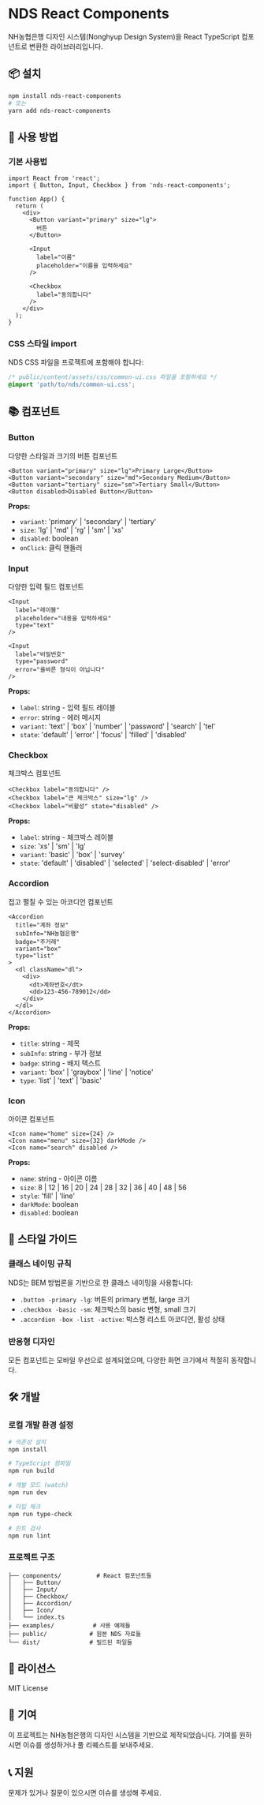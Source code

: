 # NDS React Components

NH농협은행 디자인 시스템(Nonghyup Design System)을 React TypeScript 컴포넌트로 변환한 라이브러리입니다.

## 📦 설치

```bash
npm install nds-react-components
# 또는
yarn add nds-react-components
```

## 🚀 사용 방법

### 기본 사용법

```tsx
import React from 'react';
import { Button, Input, Checkbox } from 'nds-react-components';

function App() {
  return (
    <div>
      <Button variant="primary" size="lg">
        버튼
      </Button>
      
      <Input 
        label="이름" 
        placeholder="이름을 입력하세요" 
      />
      
      <Checkbox 
        label="동의합니다" 
      />
    </div>
  );
}
```

### CSS 스타일 import

NDS CSS 파일을 프로젝트에 포함해야 합니다:

```css
/* public/content/assets/css/common-ui.css 파일을 포함하세요 */
@import 'path/to/nds/common-ui.css';
```

## 📚 컴포넌트

### Button

다양한 스타일과 크기의 버튼 컴포넌트

```tsx
<Button variant="primary" size="lg">Primary Large</Button>
<Button variant="secondary" size="md">Secondary Medium</Button>
<Button variant="tertiary" size="sm">Tertiary Small</Button>
<Button disabled>Disabled Button</Button>
```

**Props:**
- `variant`: 'primary' | 'secondary' | 'tertiary'
- `size`: 'lg' | 'md' | 'rg' | 'sm' | 'xs'
- `disabled`: boolean
- `onClick`: 클릭 핸들러

### Input

다양한 입력 필드 컴포넌트

```tsx
<Input 
  label="레이블" 
  placeholder="내용을 입력하세요"
  type="text"
/>

<Input 
  label="비밀번호" 
  type="password"
  error="올바른 형식이 아닙니다"
/>
```

**Props:**
- `label`: string - 입력 필드 레이블
- `error`: string - 에러 메시지
- `variant`: 'text' | 'box' | 'number' | 'password' | 'search' | 'tel'
- `state`: 'default' | 'error' | 'focus' | 'filled' | 'disabled'

### Checkbox

체크박스 컴포넌트

```tsx
<Checkbox label="동의합니다" />
<Checkbox label="큰 체크박스" size="lg" />
<Checkbox label="비활성" state="disabled" />
```

**Props:**
- `label`: string - 체크박스 레이블
- `size`: 'xs' | 'sm' | 'lg'
- `variant`: 'basic' | 'box' | 'survey'
- `state`: 'default' | 'disabled' | 'selected' | 'select-disabled' | 'error'

### Accordion

접고 펼칠 수 있는 아코디언 컴포넌트

```tsx
<Accordion
  title="계좌 정보"
  subInfo="NH농협은행"
  badge="주거래"
  variant="box"
  type="list"
>
  <dl className="dl">
    <div>
      <dt>계좌번호</dt>
      <dd>123-456-789012</dd>
    </div>
  </dl>
</Accordion>
```

**Props:**
- `title`: string - 제목
- `subInfo`: string - 부가 정보
- `badge`: string - 배지 텍스트
- `variant`: 'box' | 'graybox' | 'line' | 'notice'
- `type`: 'list' | 'text' | 'basic'

### Icon

아이콘 컴포넌트

```tsx
<Icon name="home" size={24} />
<Icon name="menu" size={32} darkMode />
<Icon name="search" disabled />
```

**Props:**
- `name`: string - 아이콘 이름
- `size`: 8 | 12 | 16 | 20 | 24 | 28 | 32 | 36 | 40 | 48 | 56
- `style`: 'fill' | 'line'
- `darkMode`: boolean
- `disabled`: boolean

## 🎨 스타일 가이드

### 클래스 네이밍 규칙

NDS는 BEM 방법론을 기반으로 한 클래스 네이밍을 사용합니다:

- `.button -primary -lg`: 버튼의 primary 변형, large 크기
- `.checkbox -basic -sm`: 체크박스의 basic 변형, small 크기
- `.accordion -box -list -active`: 박스형 리스트 아코디언, 활성 상태

### 반응형 디자인

모든 컴포넌트는 모바일 우선으로 설계되었으며, 다양한 화면 크기에서 적절히 동작합니다.

## 🛠 개발

### 로컬 개발 환경 설정

```bash
# 의존성 설치
npm install

# TypeScript 컴파일
npm run build

# 개발 모드 (watch)
npm run dev

# 타입 체크
npm run type-check

# 린트 검사
npm run lint
```

### 프로젝트 구조

```
├── components/          # React 컴포넌트들
│   ├── Button/
│   ├── Input/
│   ├── Checkbox/
│   ├── Accordion/
│   ├── Icon/
│   └── index.ts
├── examples/           # 사용 예제들
├── public/            # 원본 NDS 자료들
└── dist/              # 빌드된 파일들
```

## 📄 라이선스

MIT License

## 🤝 기여

이 프로젝트는 NH농협은행의 디자인 시스템을 기반으로 제작되었습니다. 
기여를 원하시면 이슈를 생성하거나 풀 리퀘스트를 보내주세요.

## 📞 지원

문제가 있거나 질문이 있으시면 이슈를 생성해 주세요.